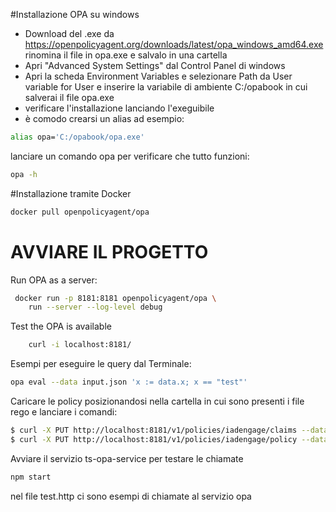 #Installazione OPA su windows

- Download del .exe da https://openpolicyagent.org/downloads/latest/opa_windows_amd64.exe rinomina il file in opa.exe e salvalo in una cartella
- Apri "Advanced System Settings" dal Control Panel di windows
- Apri la scheda Environment Variables e selezionare Path da User variable for User e inserire la variabile di ambiente C:/opabook in cui salverai il file opa.exe
- verificare l'installazione lanciando l'exeguibile
- è comodo crearsi un alias ad esempio:
```sh
alias opa='C:/opabook/opa.exe'
```

lanciare un comando opa per verificare che tutto funzioni:
```sh
opa -h
```

#Installazione tramite Docker

```sh
docker pull openpolicyagent/opa
```

# AVVIARE IL PROGETTO
Run OPA as a server:
```sh
 docker run -p 8181:8181 openpolicyagent/opa \
    run --server --log-level debug
```

Test the OPA is available
```sh
    curl -i localhost:8181/
```

Esempi per eseguire le query dal Terminale:

```sh
opa eval --data input.json 'x := data.x; x == "test"'
```

Caricare le policy posizionandosi nella cartella in cui sono presenti i file rego e lanciare i comandi:
```sh
$ curl -X PUT http://localhost:8181/v1/policies/iadengage/claims --data-binary @claims.rego
$ curl -X PUT http://localhost:8181/v1/policies/iadengage/policy --data-binary @policy.rego
```

Avviare il servizio ts-opa-service per testare le chiamate
```sh
npm start
```

nel file test.http ci sono esempi di chiamate al servizio opa
